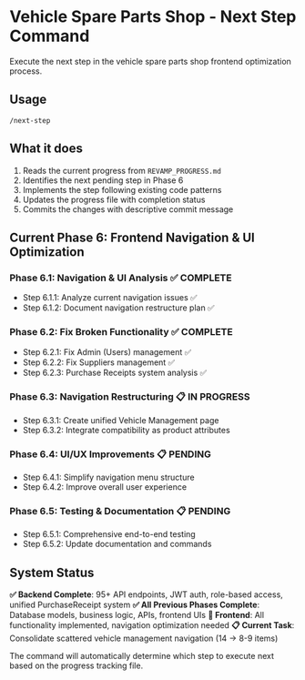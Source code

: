 # Vehicle Spare Parts Shop - Next Step Command

Execute the next step in the vehicle spare parts shop frontend optimization process.

## Usage
```
/next-step
```

## What it does
1. Reads the current progress from `REVAMP_PROGRESS.md`
2. Identifies the next pending step in Phase 6
3. Implements the step following existing code patterns
4. Updates the progress file with completion status
5. Commits the changes with descriptive commit message

## Current Phase 6: Frontend Navigation & UI Optimization

### Phase 6.1: Navigation & UI Analysis ✅ COMPLETE
- Step 6.1.1: Analyze current navigation issues ✅
- Step 6.1.2: Document navigation restructure plan ✅

### Phase 6.2: Fix Broken Functionality ✅ COMPLETE  
- Step 6.2.1: Fix Admin (Users) management ✅
- Step 6.2.2: Fix Suppliers management ✅
- Step 6.2.3: Purchase Receipts system analysis ✅

### Phase 6.3: Navigation Restructuring 📋 IN PROGRESS
- Step 6.3.1: Create unified Vehicle Management page
- Step 6.3.2: Integrate compatibility as product attributes

### Phase 6.4: UI/UX Improvements 📋 PENDING
- Step 6.4.1: Simplify navigation menu structure  
- Step 6.4.2: Improve overall user experience

### Phase 6.5: Testing & Documentation 📋 PENDING
- Step 6.5.1: Comprehensive end-to-end testing
- Step 6.5.2: Update documentation and commands

## System Status
**✅ Backend Complete**: 95+ API endpoints, JWT auth, role-based access, unified PurchaseReceipt system
**✅ All Previous Phases Complete**: Database models, business logic, APIs, frontend UIs
**🚧 Frontend**: All functionality implemented, navigation optimization needed
**📋 Current Task**: Consolidate scattered vehicle management navigation (14 → 8-9 items)

The command will automatically determine which step to execute next based on the progress tracking file.